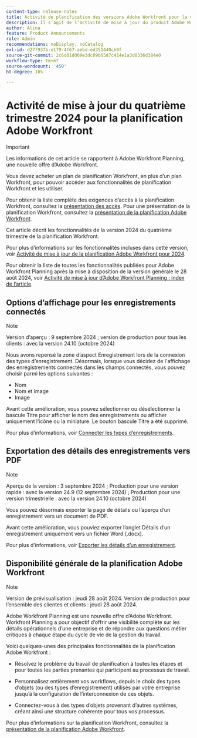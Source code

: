 ```yaml
---
content-type: release-notes
title: Activité de planification des versions Adobe Workfront pour la version 24.10
description: Il s’agit de l’activité de mise à jour du produit Adobe Workfront Planning pour le quatrième trimestre 2024.
author: Alina
feature: Product Announcements
role: Admin
recommendations: noDisplay, noCatalog
exl-id: d27f937b-e179-4f67-aebd-ed351440cb0f
source-git-commit: 2c6d01d009e3dc09b65d7c414e1a3d8536d384e0
workflow-type: tm+mt
source-wordcount: '450'
ht-degree: 16%

---
```


# Activité de mise à jour du quatrième trimestre 2024 pour la planification Adobe Workfront

<!--remove this important intro after the 25.1 release-->

>[!IMPORTANT]
>
>Les informations de cet article se rapportent à Adobe Workfront Planning, une nouvelle offre d’Adobe Workfront.
>
>Vous devez acheter un plan de planification Workfront, en plus d’un plan Workfront, pour pouvoir accéder aux fonctionnalités de planification Workfront et les utiliser.
>
>Pour obtenir la liste complète des exigences d’accès à la planification Workfront, consultez la [présentation des accès](/help/quicksilver/planning/access/access-overview.md).
>Pour une présentation de la planification Workfront, consultez la [présentation de la planification Adobe Workfront](/help/quicksilver/planning/general/planning-overview.md).
>

Cet article décrit les fonctionnalités de la version 2024 du quatrième trimestre de la planification Workfront.

Pour plus d’informations sur les fonctionnalités incluses dans cette version, voir [Activité de mise à jour de la planification Adobe Workfront pour 2024](/help/quicksilver/planning/general/release-activity.md).


<!--keep the sentence below for all future quarterly release pages-->
<!--remove the general activity mention after fourth quarter 2024 is released-->

Pour obtenir la liste de toutes les fonctionnalités publiées pour Adobe Workfront Planning après la mise à disposition de la version générale le 28 août 2024, voir [Activité de mise à jour d’Adobe Workfront Planning : index de l’article](/help/quicksilver/product-announcements/product-releases/planning-release-activity/planning-release-activity-article-index.md).

## Options d’affichage pour les enregistrements connectés

>[!NOTE]
>
>Version d’aperçu : 9 septembre 2024 ; version de production pour tous les clients : avec la version 24.10 (octobre 2024)

Nous avons repensé la zone d’aspect Enregistrement lors de la connexion des types d’enregistrement. Désormais, lorsque vous décidez de l&#39;affichage des enregistrements connectés dans les champs connectés, vous pouvez choisir parmi les options suivantes :

* Nom
* Nom et image
* Image

Avant cette amélioration, vous pouvez sélectionner ou désélectionner la bascule Titre pour afficher le nom des enregistrements ou afficher uniquement l’icône ou la miniature. Le bouton bascule Titre a été supprimé.

Pour plus d’informations, voir [Connecter les types d’enregistrements](/help/quicksilver/planning/architecture/connect-record-types.md).

## Exportation des détails des enregistrements vers PDF

>[!NOTE]
>
>Aperçu de la version : 3 septembre 2024 ; Production pour une version rapide : avec la version 24.9 (12 septembre 2024) ; Production pour une version trimestrielle : avec la version 24.10 (octobre 2024)

Vous pouvez désormais exporter la page de détails ou l’aperçu d’un enregistrement vers un document de PDF.

Avant cette amélioration, vous pouviez exporter l’onglet Détails d’un enregistrement uniquement vers un fichier Word (.docx).

Pour plus d’informations, voir [Exporter les détails d’un enregistrement](/help/quicksilver/planning/records/export-the-record-page.md).

## Disponibilité générale de la planification Adobe Workfront

>[!NOTE]
>
>Version de prévisualisation : jeudi 28 août 2024. Version de production pour l’ensemble des clientes et clients : jeudi 28 août 2024.

Adobe Workfront Planning est une nouvelle offre d’Adobe Workfront. Workfront Planning a pour objectif d’offrir une visibilité complète sur les détails opérationnels d’une entreprise et de répondre aux questions métier critiques à chaque étape du cycle de vie de la gestion du travail.

Voici quelques-unes des principales fonctionnalités de la planification Adobe Workfront :

* Résolvez le problème du travail de planification à toutes les étapes et pour toutes les parties prenantes qui participent au processus de travail.

* Personnalisez entièrement vos workflows, depuis le choix des types d’objets (ou des types d’enregistrement) utilisés par votre entreprise jusqu’à la configuration de l’interconnexion de ces objets.

* Connectez-vous à des types d’objets provenant d’autres systèmes, créant ainsi une structure cohérente pour tous vos processus.

Pour plus d’informations sur la planification Workfront, consultez la [présentation de la planification Adobe Workfront](/help/quicksilver/planning/general/planning-overview.md).

